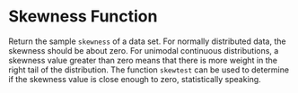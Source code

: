 # Skewness Function

Return the sample `skewness` of a data set. For normally distributed data, the skewness should be about zero. For unimodal continuous distributions, a skewness value greater than zero means that there is more weight in the right tail of the distribution. The function `skewtest` can be used to determine if the skewness value is close enough to zero, statistically speaking.